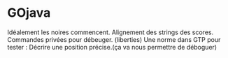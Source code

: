 # GOjava
Idéalement les noires commencent.
Alignement des strings des scores.
Commandes privées pour débeuger. (liberties)
Une norme dans GTP pour tester : Décrire une position précise.(ça va nous permettre de déboguer)


